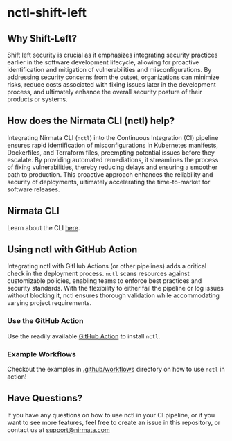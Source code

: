 # nctl-shift-left

## Why Shift-Left?

Shift left security is crucial as it emphasizes integrating security practices earlier in the software development lifecycle, allowing for proactive identification and mitigation of vulnerabilities and misconfigurations. By addressing security concerns from the outset, organizations can minimize risks, reduce costs associated with fixing issues later in the development process, and ultimately enhance the overall security posture of their products or systems.


## How does the Nirmata CLI (nctl) help?
Integrating Nirmata CLI (`nctl`) into the Continuous Integration (CI) pipeline ensures rapid identification of misconfigurations in Kubernetes manifests, Dockerfiles, and Terraform files, preempting potential issues before they escalate. By providing automated remediations, it streamlines the process of fixing vulnerabilities, thereby reducing delays and ensuring a smoother path to production. This proactive approach enhances the reliability and security of deployments, ultimately accelerating the time-to-market for software releases.

## Nirmata CLI
Learn about the CLI [here](https://docs.nirmata.io/docs/npmk/nctl/).

## Using nctl with GitHub Action
Integrating nctl with GitHub Actions (or other pipelines) adds a critical check in the deployment process. `nctl` scans resources against customizable policies, enabling teams to enforce best practices and security standards. With the flexibility to either fail the pipeline or log issues without blocking it, nctl ensures thorough validation while accommodating varying project requirements.

### Use the GitHub Action
Use the readily available [GitHub Action](https://github.com/marketplace/actions/nctl-scan-installer) to install `nctl`.

### Example Workflows
Checkout the examples in [.github/workflows](./.github/workflows) directory on how to use `nctl` in action!

## Have Questions?
If you have any questions on how to use nctl in your CI pipeline, or if you want to see more features, feel free to create an issue in this repository, or contact us at [support@nirmata.com](support@nirmata.com)
